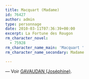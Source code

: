 ```yaml
---
title: Macquart (Madame)
id: 76427
author: admin
type: personnage
date: 2010-03-11T07:36:39+00:00
excerpt: La Fortune des Rougon
rm_character_novel:
  - 75928
rm_character_name_main: 'Macquart '
rm_character_name_secondary: Madame

---
```

— Voir <a href="/personnage/gavaudan-josephine/" target="_self">GAVAUDAN (Joséphine)</a>.